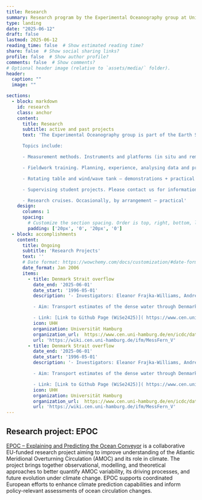 ```yaml
---
title: Research
summary: Research program by the Experimental Oceanography group at Universität Hamburg.
type: landing
date: "2025-06-12"
draft: false
lastmod: 2025-06-12
reading_time: false  # Show estimated reading time?
share: false  # Show social sharing links?
profile: false  # Show author profile?
comments: false  # Show comments?
# Optional header image (relative to `assets/media/` folder).
header:
  caption: ""
  image: ""

sections:
  - block: markdown
    id: research
    class: anchor
    content:
      title: Research
      subtitle: active and past projects
      text: 'The Experimental Oceanography group is part of the Earth System Sciences department at the Universität Hamburg.

      Topics include:

      - Measurement methods. Instruments and platforms (in situ and remote sensing), and analysis techniques (programming) – lectures + training

      - Fieldwork training. Planning, experience, analysing data and presenting results – lectures, seminars + training

      - Rotating table and wind/wave tank – demonstrations + practical

      - Supervising student projects. Please contact us for information about projects supervised or co-supervised by the EO group. – research

      - Research cruises. Occasionally, by arrangement – practical'
    design:
      columns: 1
      spacing:
        # Customize the section spacing. Order is top, right, bottom, left.
        padding: ['20px', '0', '20px', '0']
  - block: accomplishments
    content:
      title: Ongoing
      subtitle: 'Research Projects'
      text: ''
      # Date format: https://wowchemy.com/docs/customization/#date-format
      date_format: Jan 2006
      items:
        - title: Denmark Strait overflow
          date_end: '2025-06-01'
          date_start: '1996-05-01'
          description: '- Investigators: Eleanor Frajka-Williams, Andreas Macrander

          - Aim: Transport estimates of the dense water through Denmark Strait.

          - Link: [Link to Github Page (WiSe2425)]( https://www.cen.uni-hamburg.de/en/icdc/data/ocean/denmark-strait-overflow.html)'
          icon: UHH
          organization: Universität Hamburg
          organization_url:  https://www.cen.uni-hamburg.de/en/icdc/data/ocean/denmark-strait-overflow.html
          url: 'https://wiki.cen.uni-hamburg.de/ifm/MessFern_V'
        - title: Denmark Strait overflow
          date_end: '2025-06-01'
          date_start: '1996-05-01'
          description: '- Investigators: Eleanor Frajka-Williams, Andreas Macrander

          - Aim: Transport estimates of the dense water through Denmark Strait.

          - Link: [Link to Github Page (WiSe2425)]( https://www.cen.uni-hamburg.de/en/icdc/data/ocean/denmark-strait-overflow.html)'
          icon: UHH
          organization: Universität Hamburg
          organization_url:  https://www.cen.uni-hamburg.de/en/icdc/data/ocean/denmark-strait-overflow.html
          url: 'https://wiki.cen.uni-hamburg.de/ifm/MessFern_V'
---
```


## Research project: EPOC

[EPOC – Explaining and Predicting the Ocean Conveyor](http://epoc-eu.org) is a collaborative EU-funded research project aiming to improve understanding of the Atlantic Meridional Overturning Circulation (AMOC) and its role in climate. The project brings together observational, modelling, and theoretical approaches to better quantify AMOC variability, its driving processes, and future evolution under climate change. EPOC supports coordinated European efforts to enhance climate prediction capabilities and inform policy-relevant assessments of ocean circulation changes.

